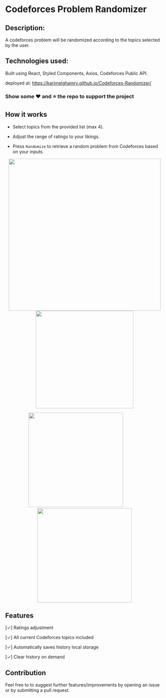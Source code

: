 # Codeforces Problem Randomizer

## Description:
A codeforces problem will be randomized according to the topics selected by the user. 

## Technologies used:
Built using React, Styled Components, Axios, Codeforces Public API.

deployed at: https://karimelghamry.github.io/Codeforces-Randomizer/

### Show some :heart: and :star: the repo to support the project

## How it works

- Select topics from the provided list (max 4).

- Adjust the range of ratings to your likings.

- Press `Randomize` to retrieve a random problem from Codeforces based on your inputs.

<p align='center'><img width="483px" src="screenshots/SS1.PNG"> <img height="310px" src="screenshots/SS2.png"></p> 
<p align='center'><img class="temp" height="300px" src="screenshots/SS3.png">&emsp;&emsp;&emsp;&emsp;<img class="temp" height="300px" src="screenshots/SS4.png"></p>

## Features

[✓] Ratings adjustment

[✓] All current Codeforces topics included

[✓] Automatically saves history local storage

[✓] Clear history on demand

## Contribution

Feel free to to suggest further features/improvements by opening an issue or by submitting a pull request.